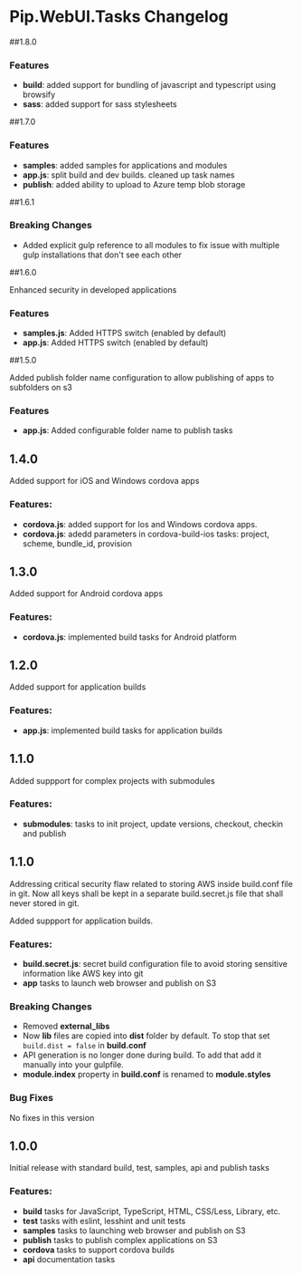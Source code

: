 # Pip.WebUI.Tasks Changelog

##1.8.0

### Features
* **build**: added support for bundling of javascript and typescript using browsify 
* **sass**: added support for sass stylesheets

##1.7.0

### Features
* **samples**: added samples for applications and modules
* **app.js**: split build and dev builds. cleaned up task names
* **publish**: added ability to upload to Azure temp blob storage

##1.6.1

### Breaking Changes

* Added explicit gulp reference to all modules to fix issue with multiple gulp installations that don't see each other 

##1.6.0

Enhanced security in developed applications

### Features

* **samples.js**: Added HTTPS switch (enabled by default)
* **app.js**: Added HTTPS switch (enabled by default)

##1.5.0

Added publish folder name configuration to allow publishing of apps to subfolders on s3

### Features

* **app.js**: Added configurable folder name to publish tasks

## 1.4.0

Added support for iOS and Windows cordova apps

### Features:

* **cordova.js**: added support for Ios and Windows cordova apps. 
* **cordova.js**: adedd parameters in cordova-build-ios tasks: project, scheme, bundle_id, provision

## 1.3.0

Added support for Android cordova apps

### Features:

* **cordova.js**: implemented build tasks for Android platform

## 1.2.0

Added support for application builds

### Features:

* **app.js**: implemented build tasks for application builds

## 1.1.0

Added suppport for complex projects with submodules

### Features:

* **submodules**: tasks to init project, update versions, checkout, checkin and publish

## 1.1.0

Addressing critical security flaw related to storing AWS inside build.conf file in git.
Now all keys shall be kept in a separate build.secret.js file that shall never stored in git.  

Added suppport for application builds.

### Features:

* **build.secret.js**: secret build configuration file to avoid storing sensitive information like AWS key into git
* **app** tasks to launch web browser and publish on S3

### Breaking Changes
* Removed **external_libs**
* Now **lib** files are copied into **dist** folder by default. To stop that set `build.dist = false` in **build.conf**
* API generation is no longer done during build. To add that add it manually into your gulpfile.
* **module.index** property in **build.conf** is renamed to **module.styles**

### Bug Fixes
No fixes in this version


## 1.0.0

Initial release with standard build, test, samples, api and publish tasks

### Features:

* **build** tasks for JavaScript, TypeScript, HTML, CSS/Less, Library, etc.
* **test** tasks with eslint, lesshint and unit tests
* **samples** tasks to launching web browser and publish on S3
* **publish** tasks to publish complex applications on S3
* **cordova** tasks to support cordova builds
* **api** documentation tasks

